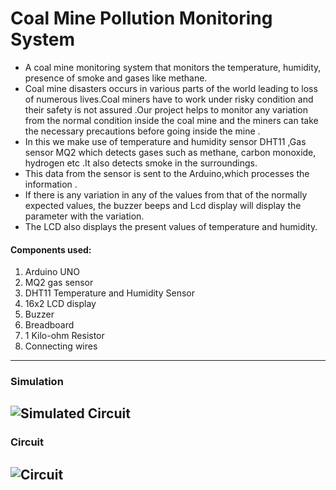 # Coal Mine Pollution Monitoring System

- A coal mine monitoring system that monitors the temperature, humidity, presence of smoke and gases like methane.
- Coal mine disasters occurs in various parts of the world leading to loss of numerous lives.Coal miners have to work under risky condition and their safety is not assured .Our project helps to monitor any variation from the normal condition inside the coal mine and the miners can take the necessary precautions before going inside the mine .
- In this we make use of temperature and humidity sensor DHT11 ,Gas sensor MQ2 which detects gases such as methane, carbon monoxide, hydrogen etc .It also detects smoke in the surroundings.
- This data from the sensor is sent to the Arduino,which processes the information .
- If there is any variation in any of the values from that of the normally expected values, the buzzer beeps and Lcd display will display the parameter with the variation.
- The LCD also displays the present values of temperature and humidity. 


#### Components used:
1. Arduino UNO
2. MQ2 gas sensor
3. DHT11 Temperature and Humidity Sensor
4. 16x2 LCD display
5. Buzzer
6. Breadboard
7. 1 Kilo-ohm Resistor
8. Connecting wires

---

### Simulation
![Simulated Circuit](https://github.com/jemma-mg/coal_mine_pollution_monitoring_system/blob/main/images/Screenshot%20(2070).png)
---

### Circuit
![Circuit](https://github.com/jemma-mg/coal_mine_pollution_monitoring_system/blob/main/images/circuit.jpeg)
---
